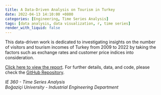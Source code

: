 ```yaml
---
title: A Data-Driven Analysis on Tourism in Turkey
date: 2022-04-13 14:10:00 +0800
categories: [Engineering, Time Series Analysis]
tags: [data analysis, data visualization, r, time series]
render_with_liquid: false
---
```


This data-driven work is dedicated to investigating insights on the number of visitors and tourism incomes of Turkey from 2009 to 2022 by taking the factors such as exchange rates and customer price indices into consideration.

[Click here to view the report](https://bu-ie-360.github.io/spring22-ayigitdogan/A_Data_Driven_Analysis_on_Tourism_in_Turkey.html). For further details, data, and code, please check the [GitHub Repository](https://github.com/ayigitdogan/A-Data-Driven-Analysis-on-Tourism-in-Turkey).
 
*IE 360 - Time Series Analysis*  
*Boğaziçi University - Industrial Engineering Department*
